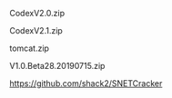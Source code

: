 CodexV2.0.zip

CodexV2.1.zip

tomcat.zip

V1.0.Beta28.20190715.zip

https://github.com/shack2/SNETCracker